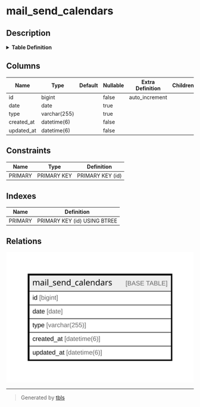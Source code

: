 # mail_send_calendars

## Description

<details>
<summary><strong>Table Definition</strong></summary>

```sql
CREATE TABLE `mail_send_calendars` (
  `id` bigint NOT NULL AUTO_INCREMENT,
  `date` date DEFAULT NULL,
  `type` varchar(255) COLLATE utf8mb4_bin DEFAULT NULL,
  `created_at` datetime(6) NOT NULL,
  `updated_at` datetime(6) NOT NULL,
  PRIMARY KEY (`id`)
) ENGINE=InnoDB AUTO_INCREMENT=[Redacted by tbls] DEFAULT CHARSET=utf8mb4 COLLATE=utf8mb4_bin
```

</details>

## Columns

| Name | Type | Default | Nullable | Extra Definition | Children | Parents | Comment |
| ---- | ---- | ------- | -------- | ---------------- | -------- | ------- | ------- |
| id | bigint |  | false | auto_increment |  |  |  |
| date | date |  | true |  |  |  |  |
| type | varchar(255) |  | true |  |  |  |  |
| created_at | datetime(6) |  | false |  |  |  |  |
| updated_at | datetime(6) |  | false |  |  |  |  |

## Constraints

| Name | Type | Definition |
| ---- | ---- | ---------- |
| PRIMARY | PRIMARY KEY | PRIMARY KEY (id) |

## Indexes

| Name | Definition |
| ---- | ---------- |
| PRIMARY | PRIMARY KEY (id) USING BTREE |

## Relations

![er](mail_send_calendars.svg)

---

> Generated by [tbls](https://github.com/k1LoW/tbls)
